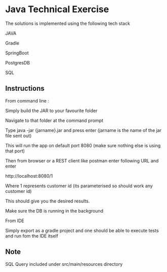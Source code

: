 # Java Technical Exercise

The solutions is implemented using the following tech stack

JAVA

Gradle

SpringBoot

PostgresDB

SQL


## Instructions

From command line :

Simply build the JAR to your favourite folder

Navigate to that folder at the command prompt

Type java -jar {jarname}.jar and press enter (jarname is the name of the jar file sent out)

This will run the app on default port 8080 (make sure nothing else is using that port)

Then from browser or a REST client like postman enter following URL and enter

http://localhost:8080/1

Where 1 represents customer id (its parameterised so should work any customer id)

This should give you the desired results.

Make sure the DB is running in the background


From IDE

Simply export as a gradle project and one should be able to execute tests and run fom the IDE itself

## Note

SQL Query included under src/main/resources directory
